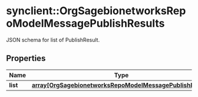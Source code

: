# synclient::OrgSagebionetworksRepoModelMessagePublishResults

JSON schema for list of PublishResult.

## Properties
Name | Type | Description | Notes
------------ | ------------- | ------------- | -------------
**list** | [**array[OrgSagebionetworksRepoModelMessagePublishResult]**](org.sagebionetworks.repo.model.message.PublishResult.md) |  | [optional] 


